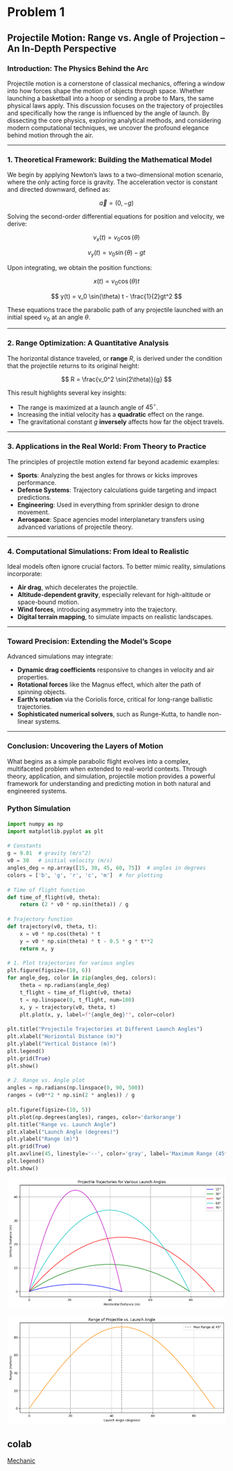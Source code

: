 # Problem 1  
## Projectile Motion: Range vs. Angle of Projection – An In-Depth Perspective

### Introduction: The Physics Behind the Arc  
Projectile motion is a cornerstone of classical mechanics, offering a window into how forces shape the motion of objects through space. Whether launching a basketball into a hoop or sending a probe to Mars, the same physical laws apply. This discussion focuses on the trajectory of projectiles and specifically how the range is influenced by the angle of launch. By dissecting the core physics, exploring analytical methods, and considering modern computational techniques, we uncover the profound elegance behind motion through the air.

---

### 1. Theoretical Framework: Building the Mathematical Model  
We begin by applying Newton’s laws to a two-dimensional motion scenario, where the only acting force is gravity. The acceleration vector is constant and directed downward, defined as:

$$
\vec{a} = (0, -g)
$$

Solving the second-order differential equations for position and velocity, we derive:

$$
v_x(t) = v_0 \cos(\theta)
$$

$$
v_y(t) = v_0 \sin(\theta) - gt
$$

Upon integrating, we obtain the position functions:

$$
x(t) = v_0 \cos(\theta) t
$$

$$
y(t) = v_0 \sin(\theta) t - \frac{1}{2}gt^2
$$

These equations trace the parabolic path of any projectile launched with an initial speed $v_0$ at an angle $\theta$.

---

### 2. Range Optimization: A Quantitative Analysis  
The horizontal distance traveled, or **range** $R$, is derived under the condition that the projectile returns to its original height:

$$
R = \frac{v_0^2 \sin(2\theta)}{g}
$$

This result highlights several key insights:

- The range is maximized at a launch angle of $45^\circ$.
- Increasing the initial velocity has a **quadratic** effect on the range.
- The gravitational constant $g$ **inversely** affects how far the object travels.

---

### 3. Applications in the Real World: From Theory to Practice  
The principles of projectile motion extend far beyond academic examples:

- **Sports**: Analyzing the best angles for throws or kicks improves performance.
- **Defense Systems**: Trajectory calculations guide targeting and impact predictions.
- **Engineering**: Used in everything from sprinkler design to drone movement.
- **Aerospace**: Space agencies model interplanetary transfers using advanced variations of projectile theory.

---

### 4. Computational Simulations: From Ideal to Realistic  
Ideal models often ignore crucial factors. To better mimic reality, simulations incorporate:

- **Air drag**, which decelerates the projectile.
- **Altitude-dependent gravity**, especially relevant for high-altitude or space-bound motion.
- **Wind forces**, introducing asymmetry into the trajectory.
- **Digital terrain mapping**, to simulate impacts on realistic landscapes.

---

### Toward Precision: Extending the Model’s Scope  
Advanced simulations may integrate:

- **Dynamic drag coefficients** responsive to changes in velocity and air properties.
- **Rotational forces** like the Magnus effect, which alter the path of spinning objects.
- **Earth’s rotation** via the Coriolis force, critical for long-range ballistic trajectories.
- **Sophisticated numerical solvers**, such as Runge-Kutta, to handle non-linear systems.

---

### Conclusion: Uncovering the Layers of Motion  
What begins as a simple parabolic flight evolves into a complex, multifaceted problem when extended to real-world contexts. Through theory, application, and simulation, projectile motion provides a powerful framework for understanding and predicting motion in both natural and engineered systems.

### Python Simulation
```python 
import numpy as np
import matplotlib.pyplot as plt

# Constants
g = 9.81  # gravity (m/s^2)
v0 = 30   # initial velocity (m/s)
angles_deg = np.array([15, 30, 45, 60, 75])  # angles in degrees
colors = ['b', 'g', 'r', 'c', 'm']  # for plotting

# Time of flight function
def time_of_flight(v0, theta):
    return (2 * v0 * np.sin(theta)) / g

# Trajectory function
def trajectory(v0, theta, t):
    x = v0 * np.cos(theta) * t
    y = v0 * np.sin(theta) * t - 0.5 * g * t**2
    return x, y

# 1. Plot trajectories for various angles
plt.figure(figsize=(10, 6))
for angle_deg, color in zip(angles_deg, colors):
    theta = np.radians(angle_deg)
    t_flight = time_of_flight(v0, theta)
    t = np.linspace(0, t_flight, num=100)
    x, y = trajectory(v0, theta, t)
    plt.plot(x, y, label=f"{angle_deg}°", color=color)

plt.title("Projectile Trajectories at Different Launch Angles")
plt.xlabel("Horizontal Distance (m)")
plt.ylabel("Vertical Distance (m)")
plt.legend()
plt.grid(True)
plt.show()

# 2. Range vs. Angle plot
angles = np.radians(np.linspace(0, 90, 500))
ranges = (v0**2 * np.sin(2 * angles)) / g

plt.figure(figsize=(10, 5))
plt.plot(np.degrees(angles), ranges, color='darkorange')
plt.title("Range vs. Launch Angle")
plt.xlabel("Launch Angle (degrees)")
plt.ylabel("Range (m)")
plt.grid(True)
plt.axvline(45, linestyle='--', color='gray', label='Maximum Range (45°)')
plt.legend()
plt.show()
```

![alt text](image-10.png)

![alt text](image-11.png)

## colab 
[Mechanic](https://colab.research.google.com/drive/1PeNt1figNeVknZPvcuxaxnJ9-ZEK0a8S?usp=sharing) 
